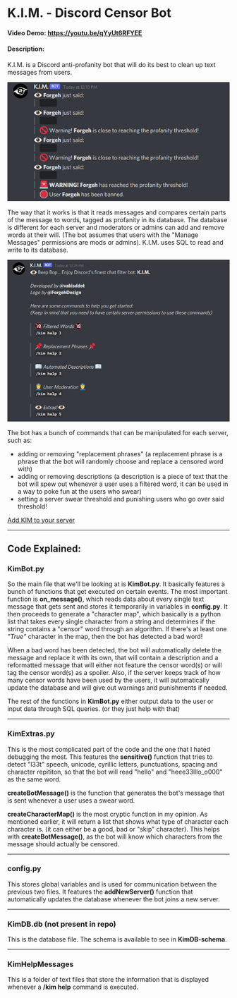 # K.I.M. - Discord Censor Bot
#### Video Demo:  <https://youtu.be/qYyUt6RFYEE>
#### Description:
  K.I.M. is a Discord anti-profanity bot that will do its best to clean up text messages from users.
  
   ![screen2](Screenshot2.png)
  
  The way that it works is that it reads messages and compares certain parts of the message to words, tagged as profanity in its database. The database is different for each server and moderators or admins can add and remove words at their will. (The bot assumes that users with the "Manage Messages" permissions are mods or admins). K.I.M. uses SQL to read and write to its database.
  
   ![screen1](Screenshot1.png)
  
  The bot has a bunch of commands that can be manipulated for each server, such as:
  - adding or removing "replacement phrases" (a replacement phrase is a phrase that the bot will randomly choose and replace a censored word with)
  - adding or removing descriptions (a description is a piece of text that the bot will spew out whenever a user uses a filtered word, it can be used in a way to poke fun at the users who swear)
  - setting a server swear threshold and punishing users who go over said threshold!
  
  [Add KIM to your server](https://discord.com/oauth2/authorize?client_id=854075604035305542&permissions=10246&scope=bot)

-------------------------------------------------------------------------------------------------------------------------------------------------------------
## Code Explained:
### KimBot.py
  
  So the main file that we'll be looking at is **KimBot.py**. It basically features a bunch of functions that get executed on certain events. The most important function is **on_message()**, which reads data about every single text message that gets sent and stores it temporarily in variables in **config.py**. It then proceeds to generate a "character map", which basically is a python list that takes every single character from a string and determines if the string contains a "censor" word through an algorithm. If there's at least one *"True"* character in the map, then the bot has detected a bad word! 
  
  When a bad word has been detected, the bot will automatically delete the message and replace it with its own, that will contain a description and a reformatted message that will either not feature the censor word(s) or will tag the censor word(s) as a spoiler. Also, if the server keeps track of how many censor words have been used by the users, it will automatically update the database and will give out warnings and punishments if needed.
  
  The rest of the functions in **KimBot.py** either output data to the user or input data through SQL queries. (or they just help with that)
  
-------------------------------------------------------------------------------------------------------------------------------------------------------------
### KimExtras.py
  
  This is the most complicated part of the code and the one that I hated debugging the most. This features the **sensitive()** function that tries to detect "l33t" speech, unicode, cyrillic letters, punctuations, spacing and character repititon, so that the bot will read "hello" and "heee33lllo_o000" as the same word. 
  
  **createBotMessage()** is the function that generates the bot's message that is sent whenever a user uses a swear word.  
  
  **createCharacterMap()** is the most cryptic function in my opinion. As mentioned earlier, it will return a list that shows what type of character each character is. (it can either be a good, bad or "skip" character). This helps with **createBotMessage()**, as the bot will know which characters from the message should actually be censored. 
  
-------------------------------------------------------------------------------------------------------------------------------------------------------------
### config.py
  This stores global variables and is used for communication between the previous two files. It features the **addNewServer()** function that automatically updates the database whenever the bot joins a new server.
  
-------------------------------------------------------------------------------------------------------------------------------------------------------------
### KimDB.db (not present in repo)
  This is the database file. The schema is available to see in **KimDB-schema**.
  
-------------------------------------------------------------------------------------------------------------------------------------------------------------
### KimHelpMessages
  This is a folder of text files that store the information that is displayed whenever a **/kim help** command is executed.
  

